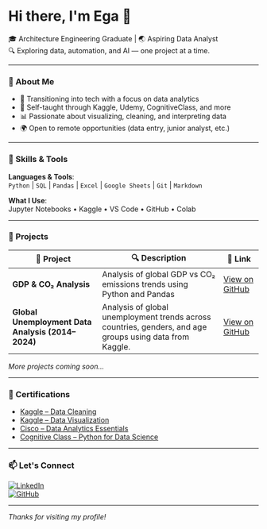 # Hi there, I'm Ega 👋

🎓 Architecture Engineering Graduate | 🌏 Aspiring Data Analyst  
🔍 Exploring data, automation, and AI — one project at a time.

---

### 💼 About Me

- 🌱 Transitioning into tech with a focus on data analytics
- 🧠 Self-taught through Kaggle, Udemy, CognitiveClass, and more
- 📊 Passionate about visualizing, cleaning, and interpreting data
- 🌍 Open to remote opportunities (data entry, junior analyst, etc.)

---

### 🧰 Skills & Tools

**Languages & Tools**:  
`Python` | `SQL` | `Pandas` | `Excel` | `Google Sheets` | `Git` | `Markdown`

**What I Use**:  
Jupyter Notebooks • Kaggle • VS Code • GitHub • Colab

---

### 📁 Projects

| 📌 Project | 🔍 Description | 🔗 Link |
|-----------|----------------|--------|
| **GDP & CO₂ Analysis** | Analysis of global GDP vs CO₂ emissions trends using Python and Pandas | [View on GitHub](https://github.com/egao11/gdp-co2-analysis) |
| **Global Unemployment Data Analysis (2014–2024)** |  Analysis of global unemployment trends across countries, genders, and age groups using data from Kaggle. | [View on GitHub](https://github.com/egao11/Global-Unemployment-Analysis) |

_More projects coming soon..._

---

### 📜 Certifications

- [Kaggle – Data Cleaning](https://www.kaggle.com/learn/data-cleaning)
- [Kaggle – Data Visualization](https://www.kaggle.com/learn/data-visualization)
- [Cisco – Data Analytics Essentials](https://www.netacad.com/)
- [Cognitive Class – Python for Data Science](https://cognitiveclass.ai/)

---

### 📫 Let's Connect

[![LinkedIn](https://img.shields.io/badge/LinkedIn-blue?style=flat&logo=linkedin)](https://www.linkedin.com/in/ega-octavina/)  
[![GitHub](https://img.shields.io/badge/GitHub-000?style=flat&logo=github)](https://github.com/egao11)

---

_Thanks for visiting my profile!_
